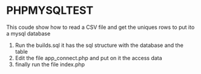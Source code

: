 # PHPMYSQLTEST
This coude show how to read a CSV file and get the uniques rows to put ito a mysql database
 1. Run the builds.sql it has the sql structure  with the database and the table
 2. Edit the file app_connect.php and put on it the access data
 3. finally run the file index.php
